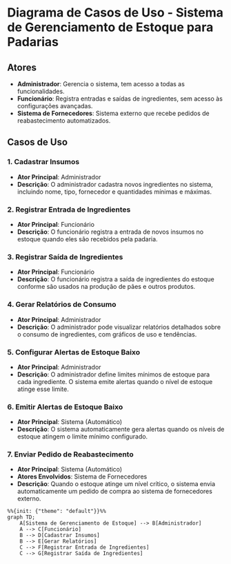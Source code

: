 # Diagrama de Casos de Uso - Sistema de Gerenciamento de Estoque para Padarias

## Atores

- **Administrador**: Gerencia o sistema, tem acesso a todas as funcionalidades.
- **Funcionário**: Registra entradas e saídas de ingredientes, sem acesso às configurações avançadas.
- **Sistema de Fornecedores**: Sistema externo que recebe pedidos de reabastecimento automatizados.

## Casos de Uso

### 1. Cadastrar Insumos
- **Ator Principal**: Administrador
- **Descrição**: O administrador cadastra novos ingredientes no sistema, incluindo nome, tipo, fornecedor e quantidades mínimas e máximas.

### 2. Registrar Entrada de Ingredientes
- **Ator Principal**: Funcionário
- **Descrição**: O funcionário registra a entrada de novos insumos no estoque quando eles são recebidos pela padaria.

### 3. Registrar Saída de Ingredientes
- **Ator Principal**: Funcionário
- **Descrição**: O funcionário registra a saída de ingredientes do estoque conforme são usados na produção de pães e outros produtos.

### 4. Gerar Relatórios de Consumo
- **Ator Principal**: Administrador
- **Descrição**: O administrador pode visualizar relatórios detalhados sobre o consumo de ingredientes, com gráficos de uso e tendências.

### 5. Configurar Alertas de Estoque Baixo
- **Ator Principal**: Administrador
- **Descrição**: O administrador define limites mínimos de estoque para cada ingrediente. O sistema emite alertas quando o nível de estoque atinge esse limite.

### 6. Emitir Alertas de Estoque Baixo
- **Ator Principal**: Sistema (Automático)
- **Descrição**: O sistema automaticamente gera alertas quando os níveis de estoque atingem o limite mínimo configurado.

### 7. Enviar Pedido de Reabastecimento
- **Ator Principal**: Sistema (Automático)
- **Atores Envolvidos**: Sistema de Fornecedores
- **Descrição**: Quando o estoque atinge um nível crítico, o sistema envia automaticamente um pedido de compra ao sistema de fornecedores externo.



```mermaid
%%{init: {"theme": "default"}}%%
graph TD;
    A[Sistema de Gerenciamento de Estoque] --> B[Administrador]
    A --> C[Funcionário]
    B --> D[Cadastrar Insumos]
    B --> E[Gerar Relatórios]
    C --> F[Registrar Entrada de Ingredientes]
    C --> G[Registrar Saída de Ingredientes]


